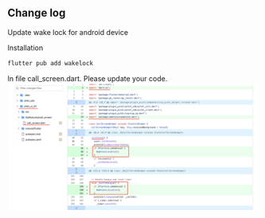 ## Change log
Update wake lock for android device

Installation
```dart
flutter pub add wakelock
```

In file call_screen.dart. Please update your code.
![wake_lock](assets/images/wake_lock.png)